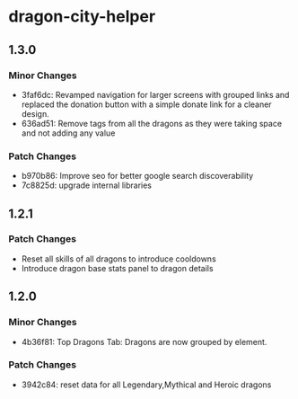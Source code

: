 # dragon-city-helper

## 1.3.0

### Minor Changes

- 3faf6dc: Revamped navigation for larger screens with grouped links and replaced the donation button with a simple donate link for a cleaner design.
- 636ad51: Remove tags from all the dragons as they were taking space and not adding any value

### Patch Changes

- b970b86: Improve seo for better google search discoverability
- 7c8825d: upgrade internal libraries

## 1.2.1

### Patch Changes

- Reset all skills of all dragons to introduce cooldowns
- Introduce dragon base stats panel to dragon details

## 1.2.0

### Minor Changes

- 4b36f81: Top Dragons Tab: Dragons are now grouped by element.

### Patch Changes

- 3942c84: reset data for all Legendary,Mythical and Heroic dragons
